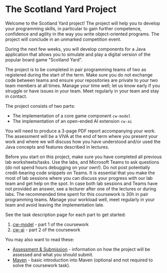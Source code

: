 The Scotland Yard Project
=========================

Welcome to the Scotland Yard project!
The project will help you to develop your programming skills, in particular to gain further
competence, confidence and agility in the way you write object-oriented programs. The project will
conclude in an unmarked competition event.

During the next few weeks, you will develop components for a Java application that allows you to
simulate and play a digital version of the popular board game "Scotland Yard".

The project is to be completed in pair programming teams of two as registered during the start of
the term. Make sure you do not exchange code between teams and ensure your repositories are private
to your two team members at all times. Manage your time well; let us know early if you struggle or
have issues in your team. Meet regularly in your team and stay in contact.

The project consists of two parts:

* The implementation of a core game component `cw-model`
* The implementation of an open-ended AI extension `cw-ai`

You will need to produce a 3-page PDF report accompanying your work. The assessment will be a VIVA
at the end of term where you present your work and where we will discuss how you have understood
and/or used the Java concepts and features described in lectures.

Before you start on this project, make sure you have completed all previous lab worksheets/tasks.
Use the labs, and Microsoft Teams to ask questions (do not spend hours debugging on your own!). Do
not post potentially credit-bearing code snippets on Teams. It is essential that you make the most
of lab sessions where you can discuss your progress with our lab team and get help on the spot. In
case both lab sessions and Teams have not provided an answer, see a lecturer after one of the
lectures or during labs. The recommended time spent for this coursework is 30h in pair programming
teams. Manage your workload well, meet regularly in your team and avoid leaving the implementation
late.

See the task description page for each part to get started:

1. [cw-model](cw-model.md) - part 1 of the coursework
2. [cw-ai](cw-ai.md) - part 2 of the coursework

You may also want to read these:

* [Assessment & Submission](assessment.md) - information on how the project will be assessed and what
  you should submit.
* [Maven](maven.md) - basic introduction into Maven (optional and not required to solve the
  coursework task).
